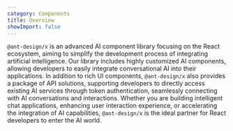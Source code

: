 ```yaml
---
category: Components
title: Overview
showImport: false
---
```


`@ant-design/x` is an advanced AI component library focusing on the React ecosystem, aiming to simplify the development process of integrating artificial intelligence. Our library includes highly customized AI components, allowing developers to easily integrate conversational AI into their applications. In addition to rich UI components, `@ant-design/x` also provides a package of API solutions, supporting developers to directly access existing AI services through token authentication, seamlessly connecting with AI conversations and interactions. Whether you are building intelligent chat applications, enhancing user interaction experience, or accelerating the integration of AI capabilities, `@ant-design/x` is the ideal partner for React developers to enter the AI world.

<ComponentOverview></ComponentOverview>
